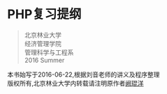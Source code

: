 # PHP复习提纲

> 北京林业大学<br/>
> 经济管理学院<br/>
> 管理科学与工程系<br/>
> 2016 Summer

本书始写于2016-06-22,根据刘音老师的讲义及程序整理<br/>
版权所有,北京林业大学内转载请注明原作者[阙琨洋](https://github.com/Nightwingky/)
